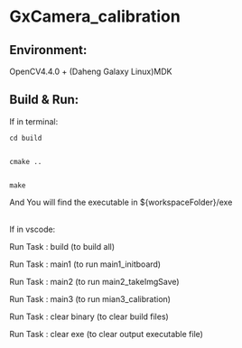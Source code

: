 # GxCamera_calibration



## Environment:
OpenCV4.4.0 + (Daheng Galaxy Linux)MDK



## Build & Run:



If in terminal:


```
cd build


cmake ..


make
```

And You will find the executable in ${workspaceFolder}/exe


<br/>
If in vscode:     




Run Task : build (to build all)



Run Task : main1 (to run main1_initboard)



Run Task : main2 (to run main2_takeImgSave)



Run Task : main3 (to run mian3_calibration)



Run Task : clear binary (to clear build files)



Run Task : clear exe (to clear output executable file)



